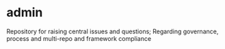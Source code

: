 # admin
Repository for raising central issues and questions; Regarding governance, process and multi-repo and framework compliance
